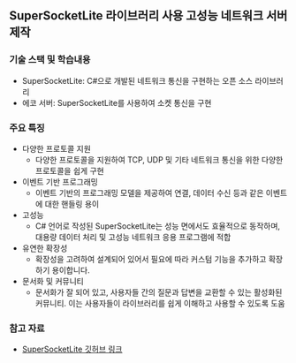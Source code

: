 ## SuperSocketLite 라이브러리 사용 고성능 네트워크 서버 제작

### 기술 스택 및 학습내용
- SuperSocketLite: C#으로 개발된 네트워크 통신을 구현하는 오픈 소스 라이브러리
- 에코 서버: SuperSocketLite를 사용하여 소켓 통신을 구현

### 주요 특징
- 다양한 프로토콜 지원
  - 다양한 프로토콜을 지원하여 TCP, UDP 및 기타 네트워크 통신을 위한 다양한 프로토콜을 쉽게 구현
- 이벤트 기반 프로그래밍
  - 이벤트 기반의 프로그래밍 모델을 제공하여 연결, 데이터 수신 등과 같은 이벤트에 대한 핸들링 용이
- 고성능
  - C# 언어로 작성된 SuperSocketLite는 성능 면에서도 효율적으로 동작하며, 대용량 데이터 처리 및 고성능 네트워크 응용 프로그램에 적합
- 유연한 확장성
  - 확장성을 고려하여 설계되어 있어서 필요에 따라 커스텀 기능을 추가하고 확장하기 용이합니다.
- 문서화 및 커뮤니티
  - 문서화가 잘 되어 있고, 사용자들 간의 질문과 답변을 교환할 수 있는 활성화된 커뮤니티. 이는 사용자들이 라이브러리를 쉽게 이해하고 사용할 수 있도록 도움
 
### 참고 자료
- [SuperSocketLite 깃허브 링크](https://github.com/jacking75/SuperSocketLite)
